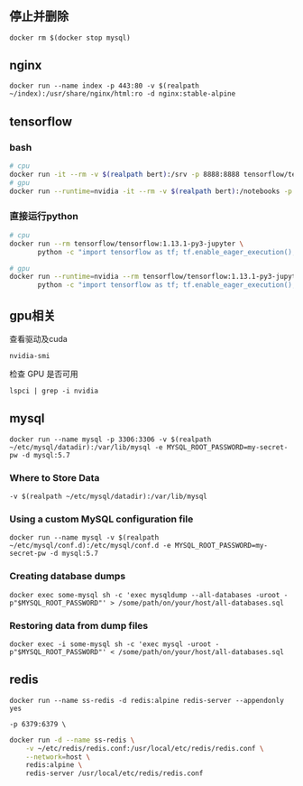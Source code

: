 #

## 停止并删除

`docker rm $(docker stop mysql)`

## nginx

`docker run --name index -p 443:80 -v $(realpath ~/index):/usr/share/nginx/html:ro -d nginx:stable-alpine`

## tensorflow

### bash

```bash
# cpu
docker run -it --rm -v $(realpath bert):/srv -p 8888:8888 tensorflow/tensorflow:1.13.1-py3-jupyter bash
# gpu
docker run --runtime=nvidia -it --rm -v $(realpath bert):/notebooks -p 8888:8888 tensorflow/tensorflow:1.13.1-gpu-py3-jupyter bash
```

### 直接运行python

```bash
# cpu
docker run --rm tensorflow/tensorflow:1.13.1-py3-jupyter \
       python -c "import tensorflow as tf; tf.enable_eager_execution(); print(tf.reduce_sum(tf.random_normal([1000, 1000])))"

# gpu
docker run --runtime=nvidia --rm tensorflow/tensorflow:1.13.1-py3-jupyter \
       python -c "import tensorflow as tf; tf.enable_eager_execution(); print(tf.reduce_sum(tf.random_normal([1000, 1000])))"
```

## gpu相关

查看驱动及cuda

`nvidia-smi`

检查 GPU 是否可用

`lspci | grep -i nvidia`

## mysql

`docker run --name mysql -p 3306:3306 -v $(realpath ~/etc/mysql/datadir):/var/lib/mysql -e MYSQL_ROOT_PASSWORD=my-secret-pw -d mysql:5.7`

### Where to Store Data

`-v $(realpath ~/etc/mysql/datadir):/var/lib/mysql`

### Using a custom MySQL configuration file

`docker run --name mysql -v $(realpath ~/etc/mysql/conf.d):/etc/mysql/conf.d -e MYSQL_ROOT_PASSWORD=my-secret-pw -d mysql:5.7`

### Creating database dumps

`docker exec some-mysql sh -c 'exec mysqldump --all-databases -uroot -p"$MYSQL_ROOT_PASSWORD"' > /some/path/on/your/host/all-databases.sql`

### Restoring data from dump files

`docker exec -i some-mysql sh -c 'exec mysql -uroot -p"$MYSQL_ROOT_PASSWORD"' < /some/path/on/your/host/all-databases.sql`

## redis

`docker run --name ss-redis -d redis:alpine redis-server --appendonly yes`

`-p 6379:6379 \`

```bash
docker run -d --name ss-redis \
    -v ~/etc/redis/redis.conf:/usr/local/etc/redis/redis.conf \
    --network=host \
    redis:alpine \
    redis-server /usr/local/etc/redis/redis.conf
```
